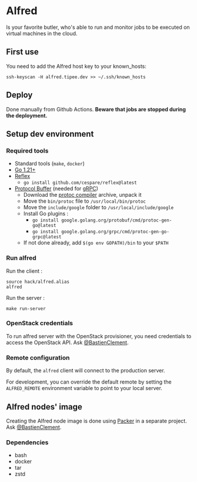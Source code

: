 # Alfred

Is your favorite butler, who's able to run and monitor jobs to be executed on virtual machines in the cloud.

## First use

You need to add the Alfred host key to your known_hosts:

```
ssh-keyscan -H alfred.tipee.dev >> ~/.ssh/known_hosts
```

## Deploy

Done manually from Github Actions. **Beware that jobs are stopped during the deployment.**

## Setup dev environment

### Required tools

- Standard tools (`make`, `docker`)
- [Go 1.21+](https://go.dev/doc/install)
- [Reflex](https://github.com/cespare/reflex)
  - `go install github.com/cespare/reflex@latest`
- [Protocol Buffer](https://grpc.io/docs/protoc-installation/) (needed for [gRPC](https://grpc.io/))
  - Download the [protoc compiler](https://github.com/protocolbuffers/protobuf/releases/latest) archive, unpack it
  - Move the `bin/protoc` file to `/usr/local/bin/protoc`
  - Move the `include/google` folder to `/usr/local/include/google`
  - Install Go plugins :
    - `go install google.golang.org/protobuf/cmd/protoc-gen-go@latest`
    - `go install google.golang.org/grpc/cmd/protoc-gen-go-grpc@latest`
  - If not done already, add `$(go env GOPATH)/bin` to your `$PATH`

### Run alfred

Run the client :
```shell
source hack/alfred.alias
alfred
```

Run the server :
```shell
make run-server
```

### OpenStack credentials

To run alfred server with the OpenStack provisioner, you need credentials to access the OpenStack API.
Ask [@BastienClement](https://github.com/BastienClement).

### Remote configuration

By default, the `alfred` client will connect to the production server. 

For development, you can override the default remote by setting the `ALFRED_REMOTE` environment variable to point to your local server.

## Alfred nodes' image

Creating the Alfred node image is done using [Packer](https://www.packer.io/) in a separate project. Ask [@BastienClement](https://github.com/BastienClement).

### Dependencies

- bash
- docker
- tar
- zstd
